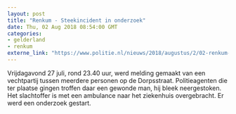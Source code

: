 ```yaml
---
layout: post
title: "Renkum - Steekincident in onderzoek"
date: Thu, 02 Aug 2018 08:54:00 GMT
categories: 
- gelderland 
- renkum 
externe_link: "https://www.politie.nl/nieuws/2018/augustus/2/02-renkum-steekincident-in-onderzoek.html"
---
```


Vrijdagavond 27 juli, rond 23.40 uur, werd melding gemaakt van een vechtpartij tussen meerdere personen op de Dorpsstraat. Politieagenten die ter plaatse gingen troffen daar een gewonde man, hij bleek neergestoken. Het slachtoffer is met een ambulance naar het ziekenhuis overgebracht. Er werd een onderzoek gestart.
